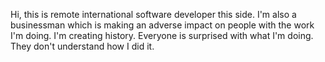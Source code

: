 Hi, this is remote international software developer this side.
I'm also a businessman which is making an adverse impact on people with the work I'm doing.
I'm creating history.
Everyone is surprised with what I'm doing. They don't understand how I did it.
